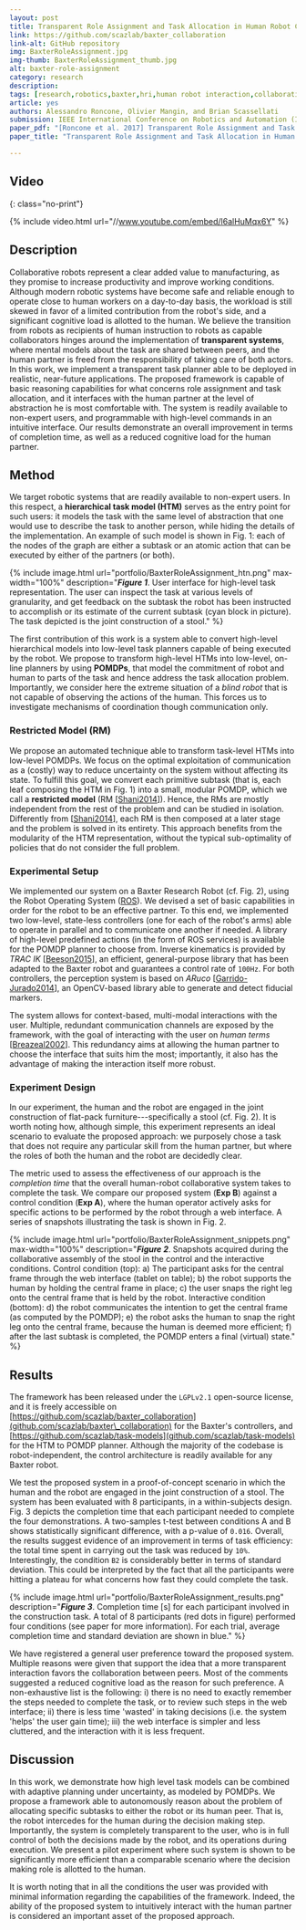 ```yaml
---
layout: post
title: Transparent Role Assignment and Task Allocation in Human Robot Collaboration
link: https://github.com/scazlab/baxter_collaboration
link-alt: GitHub repository
img: BaxterRoleAssignment.jpg
img-thumb: BaxterRoleAssignment_thumb.jpg
alt: baxter-role-assignment
category: research
description:
tags: [research,robotics,baxter,hri,human robot interaction,collaborative manufacturing,human robot collaboration,advanced manufacturing,open source,github]
article: yes
authors: Alessandro Roncone, Olivier Mangin, and Brian Scassellati
submission: IEEE International Conference on Robotics and Automation (ICRA2014), Singapore, May 29-June 3, 2017
paper_pdf: "[Roncone et al. 2017] Transparent Role Assignment and Task Allocation in Human Robot Collaboration"
paper_title: "Transparent Role Assignment and Task Allocation in Human Robot Collaboration"

---
```


## Video
{: class="no-print"}

{% include video.html url="//www.youtube.com/embed/l6alHuMqx6Y" %}

## Description

Collaborative robots represent a clear added value to manufacturing, as they promise to increase productivity and improve working conditions.
Although modern robotic systems have become safe and reliable enough to operate close to human workers on a day-to-day basis, the workload is still skewed in favor of a limited contribution from the robot's side, and a significant cognitive load is allotted to the human.
We believe the transition from robots as recipients of human instruction to robots as capable collaborators hinges around the implementation of **transparent systems**, where mental models about the task are shared between peers, and the human partner is freed from the responsibility of taking care of both actors.
In this work, we implement a transparent task planner able to be deployed in realistic, near-future applications. The proposed framework is capable of basic reasoning capabilities for what concerns role assignment and task allocation, and it interfaces with the human partner at the level of abstraction he is most comfortable with. The system is readily available to non-expert users, and programmable with high-level commands in an intuitive interface. Our results demonstrate an overall improvement in terms of completion time, as well as a reduced cognitive load for the human partner.

## Method

We target robotic systems that are readily available to non-expert users. In this respect, a **hierarchical task model (HTM)** serves as the entry point for such users: it models the task with the same level of abstraction that one would use to describe the task to another person, while hiding the details of the implementation.
An example of such model is shown in Fig. 1: each of the nodes of the graph are either a subtask or an atomic action that can be executed by either of the partners (or both).

{% include image.html url="portfolio/BaxterRoleAssignment_htn.png" max-width="100%" description="<b><i>Figure 1</i></b>. User interface for high-level task representation. The user can inspect the task at various levels of granularity, and get feedback on the subtask the robot has been instructed to accomplish or its estimate of the current subtask (cyan block in picture). The task depicted is the joint construction of a stool." %}

The first contribution of this work is a system able to convert high-level hierarchical models into low-level task planners capable of being executed by the robot. We propose to transform high-level HTMs into low-level, on-line planners by using **POMDPs**, that model the commitment of robot and human to parts of the task and hence address the task allocation problem.
Importantly, we consider here the extreme situation of a *blind robot* that is not capable of observing the actions of the human. This forces us to investigate mechanisms of coordination  though communication only.

### Restricted Model (RM)

We propose an automated technique able to transform task-level HTMs into low-level POMDPs. We focus on the optimal exploitation of communication as a (costly) way to reduce uncertainty on the system without affecting its state.
To fulfill this goal, we convert each primitive subtask (that is, each leaf composing the HTM in Fig. 1) into a small, modular POMDP, which we call a **restricted model** (RM [[Shani2014](http://ieeexplore.ieee.org/document/6494590/)]). Hence, the RMs are mostly independent from the rest of the problem and can be studied in isolation. Differently from [[Shani2014](http://ieeexplore.ieee.org/document/6494590/)], each RM is then composed at a later stage and the problem is solved in its entirety. This approach benefits from the modularity of the HTM representation, without the typical sub-optimality of policies that do not consider the full problem.

### Experimental Setup

We implemented our system on a Baxter Research Robot (cf. Fig. 2), using the Robot Operating System ([ROS](http://www.ros.org)). We devised a set of basic capabilities in order for the robot to be an effective partner. To this end, we implemented two low-level, state-less controllers (one for each of the robot's arms) able to operate in parallel and to communicate one another if needed.
A library of high-level predefined actions (in the form of ROS services) is available for the POMDP planner to choose from. Inverse kinematics is provided by _TRAC IK_ [[Beeson2015](http://ieeexplore.ieee.org/document/7363472/)], an efficient, general-purpose library that has been adapted to the Baxter robot and guarantees a control rate of `100Hz`.
For both controllers, the perception system is based on _ARuco_ [[Garrido-Jurado2014](http://www.sciencedirect.com/science/article/pii/S0031320314000235)], an OpenCV-based library able to generate and detect fiducial markers.

The system allows for context-based, multi-modal interactions with the user. Multiple, redundant communication channels are exposed by the framework, with the goal of interacting with the user on _human terms_ [[Breazeal2002](http://dlia.ir/Scientific/e_book/Technology/Engineering_Civil_Engineering_(General)/TA_166_167_Human_Engineering_/020286.pdf)]. This redundancy aims at allowing the human partner to choose the interface that suits him the most; importantly, it also has the advantage of making the interaction itself more robust.

### Experiment Design

In our experiment, the human and the robot are engaged in the joint construction of flat-pack furniture---specifically a stool (cf. Fig. 2).
It is worth noting how, although simple, this experiment represents an ideal scenario to evaluate the proposed approach: we purposely chose a task that does not require any particular skill from the human partner, but where the roles of both the human and the robot are decidedly clear.

The metric used to assess the effectiveness of our approach is the _completion time_ that the overall human-robot collaborative system takes to complete the task. We compare our proposed system (**Exp B**) against a control condition (**Exp A**), where the human operator actively asks for specific actions to be performed by the robot through a web interface.
A series of snapshots illustrating the task is shown in Fig. 2.

{% include image.html url="portfolio/BaxterRoleAssignment_snippets.png" max-width="100%" description="<b><i>Figure 2</i></b>. Snapshots acquired during the collaborative assembly of the stool in the control and the interactive conditions. Control condition (top): a) The participant asks for the central frame through the web interface (tablet on table); b) the robot supports the human by holding the central frame in place; c) the user snaps the right leg onto the central frame that is held by the robot. Interactive condition (bottom): d) the robot communicates the intention to get the central frame (as computed by the POMDP); e) the robot asks the human to snap the right leg onto the central frame, because the human is deemed more efficient; f) after the last subtask is completed, the POMDP enters a final (virtual) state." %}

## Results

The framework has been released under the `LGPLv2.1` open-source license, and it is freely accessible on [https://github.com/scazlab/baxter_collaboration](github.com/scazlab/baxter\_collaboration) for the Baxter's controllers, and [https://github.com/scazlab/task-models](github.com/scazlab/task-models) for the HTM to POMDP planner.
Although the majority of the codebase is robot-independent, the control architecture is readily available for any Baxter robot.

We test the proposed system in a proof-of-concept scenario in which the human and the robot are engaged in the joint construction of a stool. The system has been evaluated with 8 participants, in a within-subjects design.
Fig. 3 depicts the completion time that each participant needed to complete the four demonstrations.
A two-samples t-test between conditions A and B shows statistically significant difference, with a p-value of `0.016`.
Overall, the results suggest evidence of an improvement in terms of task efficiency: the total time spent in carrying out the task was reduced by `10%`.
Interestingly, the condition `B2` is considerably better in terms of standard deviation. This could be interpreted by the fact that all the participants were hitting a plateau for what concerns how fast they could complete the task.

{% include image.html url="portfolio/BaxterRoleAssignment_results.png" description="<b><i>Figure 3</i></b>. Completion time [s] for each participant involved in the construction task. A total of 8 participants (red dots in figure) performed four conditions (see paper for more information). For each trial, average completion time and standard deviation are shown in blue." %}

We have registered a general user preference toward the proposed system. Multiple reasons were given that support the idea that a more transparent interaction favors the collaboration between peers. Most of the comments suggested a reduced cognitive load as the reason for such preference. A non-exhaustive list is the following: i) there is no need to exactly remember the steps needed to complete the task, or to review such steps in the web interface; ii) there is less time 'wasted' in taking decisions (i.e. the system 'helps' the user gain time); iii) the web interface is simpler and less cluttered, and the interaction with it is less frequent.

## Discussion

In this work, we demonstrate how high level task models can be combined with adaptive planning under uncertainty, as modeled by POMDPs. We propose a framework able to autonomously reason about the problem of allocating specific subtasks to either the robot or its human peer. That is, the robot intercedes for the human during the decision making step. Importantly, the system is completely transparent to the user, who is in full control of both the decisions made by the robot, and its operations during execution. We present a pilot experiment where such system is shown to be significantly more efficient than a comparable scenario where the decision making role is allotted to the human.

It is worth noting that in all the conditions the user was provided with minimal information regarding the capabilities of the framework. Indeed, the ability of the proposed system to intuitively interact with the human partner is considered an important asset of the proposed approach.
